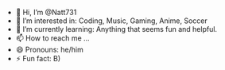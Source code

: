 - 👋 Hi, I’m @Natt731
- 👀 I’m interested in: Coding, Music, Gaming, Anime, Soccer
- 🌱 I’m currently learning: Anything that seems fun and helpful. 
- 📫 How to reach me ...
- 😄 Pronouns: he/him
- ⚡ Fun fact: B) 

<!---
Natt731/Natt731 is a ✨ special ✨ repository because its `README.md` (this file) appears on your GitHub profile.
You can click the Preview link to take a look at your changes.
--->
